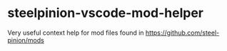 # steelpinion-vscode-mod-helper
Very useful context help for mod files found in https://github.com/steel-pinion/mods
